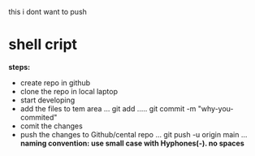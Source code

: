 this i dont want to push
# shell cript

**steps:**
* create repo in github
* clone the repo in local laptop 
* start developing
* add the files to tem area
...
git add <file-name>
.....
git commit -m "why-you-commited"
* comit the changes 
* push the changes to Github/cental repo
...
git push -u origin main
...
**naming convention: use small case with Hyphones(-). no spaces** 
